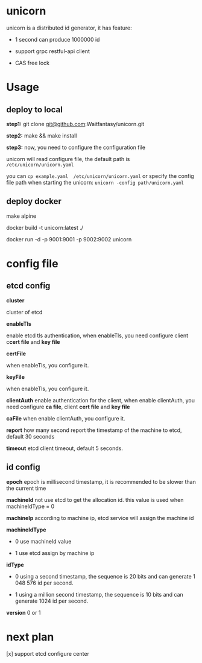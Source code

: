 # unicorn

unicorn  is a distributed id generator, it has feature:

- 1 second can produce 1000000 id

- support grpc restful-api client

- CAS free lock


# Usage

## deploy to local

**step1:**
git clone git@github.com:Waitfantasy/unicorn.git

**step2:**
make && make install

**step3:**
now, you need to configure the configuration file

unicorn will read configure file, the default path is `/etc/unicorn/unicorn.yaml`

you can `cp example.yaml  /etc/unicorn/unicorn.yaml` or
specify the config file path when starting the unicorn: `unicorn -config path/unicorn.yaml`


## deploy docker

make alpine

docker build -t unicorn:latest ./

docker run -d -p 9001:9001 -p 9002:9002 unicorn


# config file

## etcd config

**cluster**

cluster of etcd

**enableTls**

enable etcd tls authentication, when enableTls, you need configure client c**cert file** and **key file**

**certFile**

when enableTls, you configure it.

**keyFile**

when enableTls, you configure it.

**clientAuth**
enable authentication for the client, when enable clientAuth, you need configure **ca file**, client **cert file** and **key file**

**caFile**
when enable clientAuth, you configure it.

**report**
how many second report the timestamp of the machine to etcd, default 30 seconds

**timeout**
etcd client timeout, default 5 seconds.

## id config

**epoch**
epoch is  millisecond timestamp, it is recommended to be slower than the current time

**machineId**
not use etcd to get the allocation id. this value is used when machineIdType = 0

**machineIp**
according to machine ip, etcd service will assign the machine id

**machineIdType**
- 0 use machineId value

- 1 use etcd assign by machine ip

**idType**

- 0 using a second timestamp, the sequence is 20 bits and can generate 1 048 576 id per second.

- 1 using a million second timestamp, the sequence is 10 bits and can generate 1024 id per second.

**version**
0 or 1


# next plan
[x] support etcd configure center
